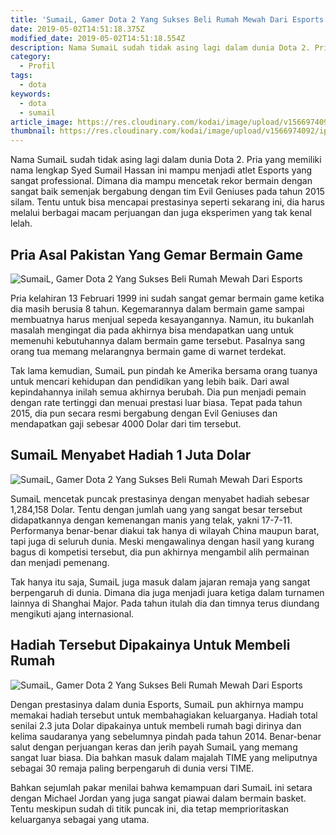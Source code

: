 ```yaml
---
title: 'SumaiL, Gamer Dota 2 Yang Sukses Beli Rumah Mewah Dari Esports'
date: 2019-05-02T14:51:18.375Z
modified_date: 2019-05-02T14:51:18.554Z
description: Nama SumaiL sudah tidak asing lagi dalam dunia Dota 2. Pria yang memiliki nama lengkap Syed Sumail Hassan ini mampu menjadi atlet Esports yang sangat professional.
category:
  - Profil
tags:
  - dota 
keywords:
  - dota
  - sumail
article_image: https://res.cloudinary.com/kodai/image/upload/v1566974092/ip/sumail-gamer-dota-2-yang-sukses-beli-rumah-mewah-dari-esports-1.jpg
thumbnail: https://res.cloudinary.com/kodai/image/upload/v1566974092/ip/sumail-gamer-dota-2-yang-sukses-beli-rumah-mewah-dari-esports-1-thumb.jpg
---
```

Nama SumaiL sudah tidak asing lagi dalam dunia Dota 2. Pria yang memiliki nama lengkap Syed Sumail Hassan ini mampu menjadi atlet Esports yang sangat professional. Dimana dia mampu mencetak rekor bermain dengan sangat baik semenjak bergabung dengan tim Evil Geniuses pada tahun 2015 silam. Tentu untuk bisa mencapai prestasinya seperti sekarang ini, dia harus melalui berbagai macam perjuangan dan juga eksperimen yang tak kenal lelah.



## Pria Asal Pakistan Yang Gemar Bermain Game

![SumaiL, Gamer Dota 2 Yang Sukses Beli Rumah Mewah Dari Esports](https://res.cloudinary.com/kodai/image/upload/v1566974092/ip/sumail-gamer-dota-2-yang-sukses-beli-rumah-mewah-dari-esports-1.jpg)

Pria kelahiran 13 Februari 1999 ini sudah sangat gemar bermain game ketika dia masih berusia 8 tahun. Kegemarannya dalam bermain game sampai membuatnya harus menjual sepeda kesayangannya. Namun, itu bukanlah masalah mengingat dia pada akhirnya bisa mendapatkan uang untuk memenuhi kebutuhannya dalam bermain game tersebut. Pasalnya sang orang tua memang melarangnya bermain game di warnet terdekat.

Tak lama kemudian, SumaiL pun pindah ke Amerika bersama orang tuanya untuk mencari kehidupan dan pendidikan yang lebih baik. Dari awal kepindahannya inilah semua akhirnya berubah. Dia pun menjadi pemain dengan rate tertinggi dan menuai prestasi luar biasa. Tepat pada tahun 2015, dia pun secara resmi bergabung dengan Evil Geniuses dan mendapatkan gaji sebesar 4000 Dolar dari tim tersebut. 



## SumaiL Menyabet Hadiah 1 Juta Dolar

![SumaiL, Gamer Dota 2 Yang Sukses Beli Rumah Mewah Dari Esports](https://res.cloudinary.com/kodai/image/upload/v1566974094/ip/sumail-gamer-dota-2-yang-sukses-beli-rumah-mewah-dari-esports-3.jpg)

SumaiL mencetak puncak prestasinya dengan menyabet hadiah sebesar 1,284,158 Dolar. Tentu dengan jumlah uang yang sangat besar tersebut didapatkannya dengan kemenangan manis yang telak, yakni 17-7-11. Performanya benar-benar diakui tak hanya di wilayah China maupun barat, tapi juga di seluruh dunia. Meski mengawalinya dengan hasil yang kurang bagus di kompetisi tersebut, dia pun akhirnya mengambil alih permainan dan menjadi pemenang.

Tak hanya itu saja, SumaiL juga masuk dalam jajaran remaja yang sangat berpengaruh di dunia. Dimana dia juga menjadi juara ketiga dalam turnamen lainnya di Shanghai Major. Pada tahun itulah dia dan timnya terus diundang mengikuti ajang internasional.



## Hadiah Tersebut Dipakainya Untuk Membeli Rumah

![SumaiL, Gamer Dota 2 Yang Sukses Beli Rumah Mewah Dari Esports](https://res.cloudinary.com/kodai/image/upload/v1566974092/ip/sumail-gamer-dota-2-yang-sukses-beli-rumah-mewah-dari-esports-2.jpg)

Dengan prestasinya dalam dunia Esports, SumaiL pun akhirnya mampu memakai hadiah tersebut untuk membahagiakan keluarganya. Hadiah total senilai 2.3 juta Dolar dipakainya untuk membeli rumah bagi dirinya dan kelima saudaranya yang sebelumnya pindah pada tahun 2014. Benar-benar salut dengan perjuangan keras dan jerih payah SumaiL yang memang sangat luar biasa. Dia bahkan masuk dalam majalah TIME yang meliputnya sebagai 30 remaja paling berpengaruh di dunia versi TIME.

Bahkan sejumlah pakar menilai bahwa kemampuan dari SumaiL ini setara dengan Michael Jordan yang juga sangat piawai dalam bermain basket. Tentu meskipun sudah di titik puncak ini, dia tetap memprioritaskan keluarganya sebagai yang utama.
